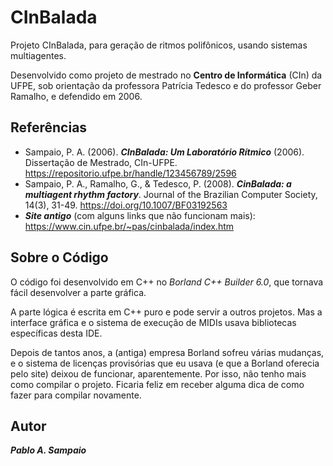 # CInBalada

Projeto CInBalada, para geração de ritmos polifônicos, usando sistemas multiagentes.

Desenvolvido como projeto de mestrado no **Centro de Informática** (CIn) da UFPE, sob orientação da 
professora Patrícia Tedesco e do professor Geber Ramalho, e defendido em 2006.


## Referências

- Sampaio, P. A. (2006). ***CInBalada: Um Laboratório Rítmico*** (2006). Dissertação de Mestrado, CIn-UFPE. https://repositorio.ufpe.br/handle/123456789/2596
- Sampaio, P. A., Ramalho, G., & Tedesco, P. (2008). ***CinBalada: a multiagent rhythm factory***. Journal of the Brazilian Computer Society, 14(3), 31-49. https://doi.org/10.1007/BF03192563
- ***Site antigo*** (com alguns links que não funcionam mais): https://www.cin.ufpe.br/~pas/cinbalada/index.htm


## Sobre o Código

O código foi desenvolvido em C++ no *Borland C++ Builder 6.0*, que tornava fácil desenvolver a parte gráfica.

A parte lógica é escrita em C++ puro e pode servir a outros projetos. Mas a interface gráfica e o sistema de 
execução de MIDIs usava bibliotecas específicas desta IDE.


Depois de tantos anos, a (antiga) empresa Borland sofreu várias mudanças, e o sistema de licenças provisórias 
que eu usava (e que a Borland oferecia pelo site) deixou de funcionar, aparentemente. Por isso, não tenho 
mais como compilar o projeto. Ficaria feliz em receber alguma dica de como fazer para compilar novamente.


## Autor

***Pablo A. Sampaio***

